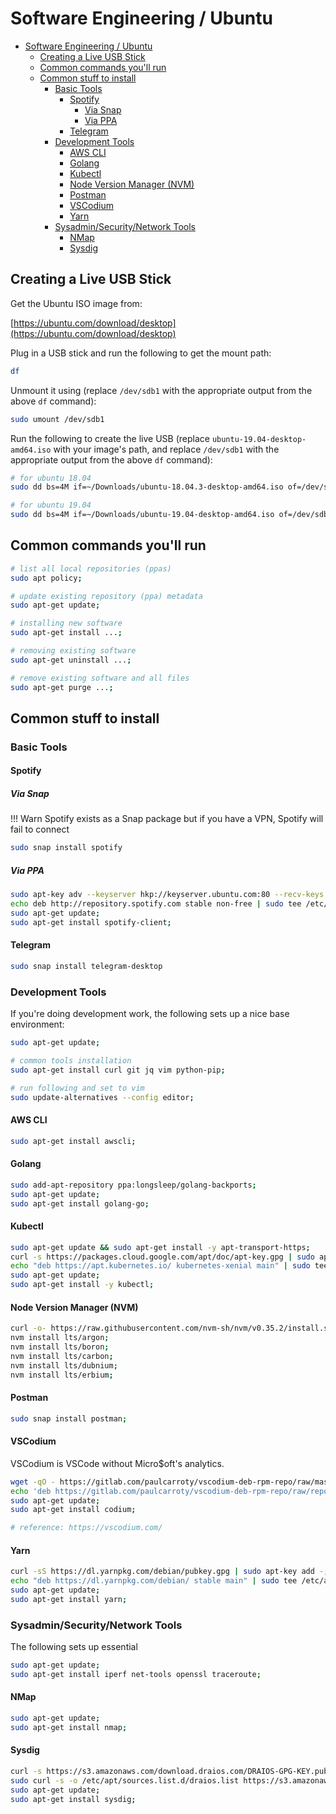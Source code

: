 # Software Engineering / Ubuntu

- [Software Engineering / Ubuntu](#software-engineering--ubuntu)
  - [Creating a Live USB Stick](#creating-a-live-usb-stick)
  - [Common commands you'll run](#common-commands-youll-run)
  - [Common stuff to install](#common-stuff-to-install)
    - [Basic Tools](#basic-tools)
      - [Spotify](#spotify)
        - [Via Snap](#via-snap)
        - [Via PPA](#via-ppa)
      - [Telegram](#telegram)
    - [Development Tools](#development-tools)
      - [AWS CLI](#aws-cli)
      - [Golang](#golang)
      - [Kubectl](#kubectl)
      - [Node Version Manager (NVM)](#node-version-manager-nvm)
      - [Postman](#postman)
      - [VSCodium](#vscodium)
      - [Yarn](#yarn)
    - [Sysadmin/Security/Network Tools](#sysadminsecuritynetwork-tools)
      - [NMap](#nmap)
      - [Sysdig](#sysdig)

## Creating a Live USB Stick

Get the Ubuntu ISO image from:

[https://ubuntu.com/download/desktop](https://ubuntu.com/download/desktop)

Plug in a USB stick and run the following to get the mount path:

```sh
df
```

Unmount it using (replace `/dev/sdb1` with the appropriate output from the above `df` command):

```sh
sudo umount /dev/sdb1
```

Run the following to create the live USB (replace `ubuntu-19.04-desktop-amd64.iso` with your image's path, and replace `/dev/sdb1` with the appropriate output from the above `df` command):

```sh
# for ubuntu 18.04
sudo dd bs=4M if=~/Downloads/ubuntu-18.04.3-desktop-amd64.iso of=/dev/sdb1 status=progress oflag=sync;

# for ubuntu 19.04
sudo dd bs=4M if=~/Downloads/ubuntu-19.04-desktop-amd64.iso of=/dev/sdb1 status=progress oflag=sync;
```

## Common commands you'll run

```sh
# list all local repositories (ppas)
sudo apt policy;

# update existing repository (ppa) metadata
sudo apt-get update;

# installing new software
sudo apt-get install ...;

# removing existing software
sudo apt-get uninstall ...;

# remove existing software and all files
sudo apt-get purge ...;
```

## Common stuff to install

### Basic Tools

#### Spotify

##### Via Snap

!!! Warn
    Spotify exists as a Snap package but if you have a VPN, Spotify will fail to connect

```sh
sudo snap install spotify
```

##### Via PPA

```sh
sudo apt-key adv --keyserver hkp://keyserver.ubuntu.com:80 --recv-keys 4773BD5E130D1D45;
echo deb http://repository.spotify.com stable non-free | sudo tee /etc/apt/sources.list.d/spotify.list;
sudo apt-get update;
sudo apt-get install spotify-client;
```

#### Telegram

```sh
sudo snap install telegram-desktop
```

### Development Tools

If you're doing development work, the following sets up a nice base environment:

```sh
sudo apt-get update;

# common tools installation
sudo apt-get install curl git jq vim python-pip;

# run following and set to vim
sudo update-alternatives --config editor;
```

#### AWS CLI

```sh
sudo apt-get install awscli;
```

#### Golang

```sh
sudo add-apt-repository ppa:longsleep/golang-backports;
sudo apt-get update;
sudo apt-get install golang-go;
```

#### Kubectl

```sh
sudo apt-get update && sudo apt-get install -y apt-transport-https;
curl -s https://packages.cloud.google.com/apt/doc/apt-key.gpg | sudo apt-key add -;
echo "deb https://apt.kubernetes.io/ kubernetes-xenial main" | sudo tee -a /etc/apt/sources.list.d/kubernetes.list;
sudo apt-get update;
sudo apt-get install -y kubectl;
```

#### Node Version Manager (NVM)

```sh
curl -o- https://raw.githubusercontent.com/nvm-sh/nvm/v0.35.2/install.sh | bash;
nvm install lts/argon;
nvm install lts/boron;
nvm install lts/carbon;
nvm install lts/dubnium;
nvm install lts/erbium;
```

#### Postman

```sh
sudo snap install postman;
```

#### VSCodium

VSCodium is VSCode without Micro$oft's analytics.

```sh
wget -qO - https://gitlab.com/paulcarroty/vscodium-deb-rpm-repo/raw/master/pub.gpg | sudo apt-key add -;
echo 'deb https://gitlab.com/paulcarroty/vscodium-deb-rpm-repo/raw/repos/debs/ vscodium main' | sudo tee --append /etc/apt/sources.list.d/vscodium.list;
sudo apt-get update;
sudo apt-get install codium;

# reference: https://vscodium.com/
```

#### Yarn

```sh
curl -sS https://dl.yarnpkg.com/debian/pubkey.gpg | sudo apt-key add -;
echo "deb https://dl.yarnpkg.com/debian/ stable main" | sudo tee /etc/apt/sources.list.d/yarn.list;
sudo apt-get update;
sudo apt-get install yarn;
```

### Sysadmin/Security/Network Tools

The following sets up essential

```sh
sudo apt-get update;
sudo apt-get install iperf net-tools openssl traceroute;
```

#### NMap

```sh
sudo apt-get update;
sudo apt-get install nmap;
```

#### Sysdig

```sh
curl -s https://s3.amazonaws.com/download.draios.com/DRAIOS-GPG-KEY.public | sudo apt-key add -;
sudo curl -s -o /etc/apt/sources.list.d/draios.list https://s3.amazonaws.com/download.draios.com/stable/deb/draios.list  
sudo apt-get update;
sudo apt-get install sysdig;
```
